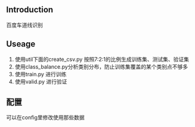 ## Introduction
百度车道线识别

## Useage

1. 使用util下面的create_csv.py 按照7:2:1的比例生成训练集、测试集、验证集
2. 使用class_balance.py分析类别分布，防止训练集覆盖的某个类别点不够多
3. 使用train.py 进行训练
4. 使用valid.py 进行验证

## 配置

可以在config里修改使用那些数据